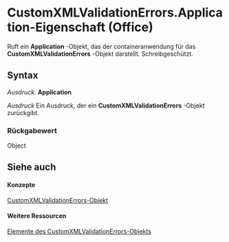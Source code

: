 
# CustomXMLValidationErrors.Application-Eigenschaft (Office)

Ruft ein  **Application** -Objekt, das der containeranwendung für das **CustomXMLValidationErrors** -Objekt darstellt. Schreibgeschützt.


## Syntax

 _Ausdruck_. **Application**

 _Ausdruck_ Ein Ausdruck, der ein **CustomXMLValidationErrors** -Objekt zurückgibt.


### Rückgabewert

Object


## Siehe auch


#### Konzepte


[CustomXMLValidationErrors-Objekt](17c7b3dc-f4ba-b247-498d-48be197bbc91.md)
#### Weitere Ressourcen


[Elemente des CustomXMLValidationErrors-Objekts](http://msdn.microsoft.com/library/f177d201-6ae4-fa4a-99d4-d9dd9bca3601%28Office.15%29.aspx)